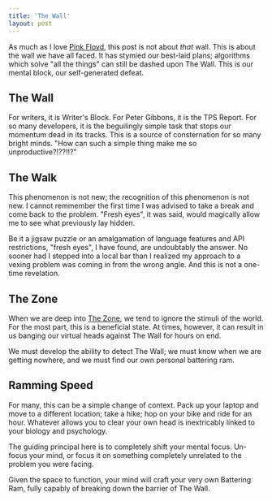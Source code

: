 ```yaml
---
title: 'The Wall'
layout: post
---
```


As much as I love [Pink Floyd][1], this post is not about *that* wall. This is about the wall we
have all faced. It has stymied our best-laid plans; algorithms which solve "all the things" can 
still be dashed upon The Wall. This is our mental block, our self-generated defeat.

## The Wall

For writers, it is Writer's Block. For Peter Gibbons, it is the TPS Report. For so many developers,
it is the beguilingly simple task that stops our momentum dead in its tracks. This is a source of
consternation for so many bright minds. "How can such a simple thing make me so unproductive?!??!!?"

## The Walk

This phenomenon is not new; the recognition of this phenomenon is not new. I cannot remmember the
first time I was advised to take a break and come back to the problem. "Fresh eyes", it was said,
would magically allow me to see what previously lay hidden.

Be it a jigsaw puzzle or an amalgamation of language features and API restrictions, "fresh eyes", I
have found, are undoubtably the answer. No sooner had I stepped into a local bar than I realized my
approach to a vexing problem was coming in from the wrong angle. And this is not a one-time
revelation.

## The Zone

When we are deep into [The Zone][2], we tend to ignore the stimuli of the world. For the most part,
this is a beneficial state. At times, however, it can result in us banging our virtual heads
against The Wall for hours on end.

We must develop the ability to detect The Wall; we must know when we are getting
nowhere, and we must find our own personal battering ram.

## Ramming Speed

For many, this can be a simple change of context. Pack up your laptop and move to a different
location; take a hike; hop on your bike and ride for an hour. Whatever allows you to clear your own
head is inextricably linked to your biology and psychology.

The guiding principal here is to completely shift your mental focus. Un-focus your mind, or focus it
on something completely unrelated to the problem you were facing. 


Given the space to function, your mind will craft your very own Battering Ram, fully capably of
breaking down the barrier of The Wall.

 [1]: https://en.wikipedia.org/wiki/The_wall
 [2]: http://randsinrepose.com/archives/a-nerd-in-a-cave/
